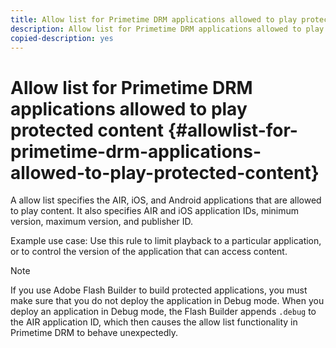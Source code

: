 ```yaml
---
title: Allow list for Primetime DRM applications allowed to play protected content
description: Allow list for Primetime DRM applications allowed to play protected content
copied-description: yes
---
```


# Allow list for Primetime DRM applications allowed to play protected content {#allowlist-for-primetime-drm-applications-allowed-to-play-protected-content}

A allow list specifies the AIR, iOS, and Android applications that are allowed to play content. It also specifies AIR and iOS application IDs, minimum version, maximum version, and publisher ID.

Example use case: Use this rule to limit playback to a particular application, or to control the version of the application that can access content. 

>[!NOTE]
>
>If you use Adobe Flash Builder to build protected applications, you must make sure that you do not deploy the application in Debug mode. When you deploy an application in Debug mode, the Flash Builder appends `.debug` to the AIR application ID, which then causes the allow list functionality in Primetime DRM to behave unexpectedly.
